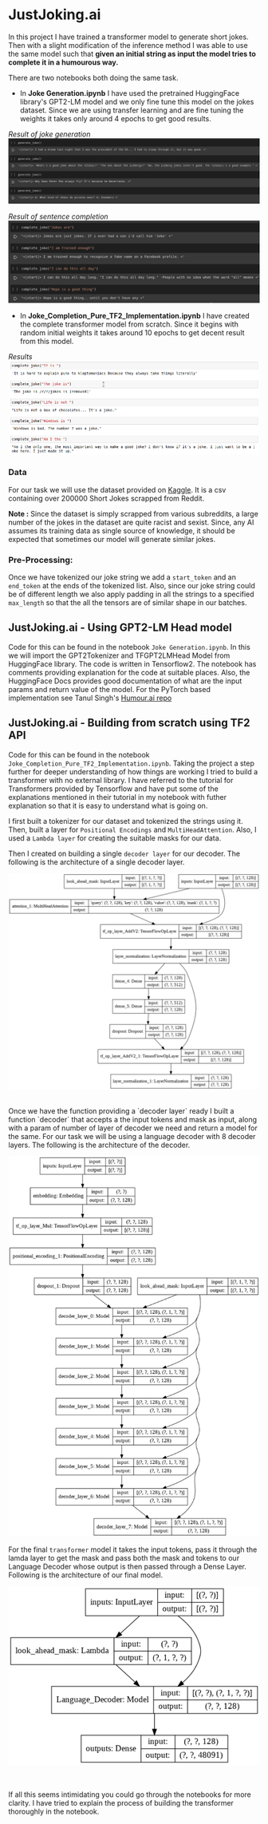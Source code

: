 # JustJoking.ai

In this project I have trained a transformer model to generate short jokes. Then with a slight modification of the inference method I was able to use the same model such that **given an initial string as input the model tries to complete it in a humourous way.** 

There are two notebooks both doing the same task. 

 - In **Joke Generation.ipynb** I have used the pretrained HuggingFace library's GPT2-LM model and we only fine tune this model on the jokes dataset. Since we are using transfer learning and are fine tuning the weights it takes only around 4 epochs to get good results.
 
 *Result of joke generation*
 ![Result Joke Generation](assets/generated.png)
 
 *Result of sentence completion*
 ![Result Joke Completion](assets/completed.png)
 
 - In **Joke_Completion_Pure_TF2_Implementation.ipynb** I have created the complete transformer model from scratch. Since it begins with random initial weights it takes around 10 epochs to get decent result from this model. 
 
 *Results*
 ![Result Joke Completion](assets/scratchmodel.png)
<br/>

### Data

For our task we will use the dataset provided on [Kaggle]( https://www.kaggle.com/abhinavmoudgil95/short-jokes). It is a csv containing over 200000 Short Jokes scrapped from Reddit. 

**Note :** Since the dataset is simply scrapped from various subreddits, a large number of the jokes in the dataset are quite racist and sexist. Since, any AI assumes its training data as single source of knowledge, it should be expected that sometimes our model will generate similar jokes.
<br/>
### Pre-Processing:
Once we have tokenized our joke string we add a `start_token` and an `end_token` at the ends of the tokenized list. Also, since our joke string could be of different length we also apply padding in all the strings to a specified `max_length` so that the all the tensors are of similar shape in our batches.
<br/>
## JustJoking.ai - Using GPT2-LM Head model
Code for this can be found in the notebook `Joke Generation.ipynb`. In this we will import the GPT2Tokenizer and TFGPT2LMHead Model from HuggingFace library. The code is written in Tensorflow2. The notebook has comments providing explanation for the code at suitable places. Also, the HuggingFace Docs provides good documentation of what are the input params and return value of the model. For the PyTorch based implementation see Tanul Singh's [Humour.ai repo]( https://github.com/tanulsingh/Humour.ai-Language-model-that-can-crack-Jokes)
<br/>
## JustJoking.ai - Building from scratch using TF2 API
Code for this can be found in the notebook `Joke_Completion_Pure_TF2_Implementation.ipynb`. Taking the project a step further for deeper understanding of how things are working I tried to build a transformer with no external library. I have referred to the tutorial for Transformers provided by Tensorflow and have put some of the explanations mentioned in their tutorial in my notebook with futher explanation so that it is easy to understand what is going on. 

I first built a tokenizer for our dataset and tokenized the strings using it. Then, built a layer for `Positional Encodings` and `MultiHeadAttention`. Also, I used a `Lambda layer` for creating the suitable masks for our data. 

Then I created on building a single `decoder layer` for our decoder. The following is the architecture of a single decoder layer.

![Decoder Layer Architecture](assets/decoder_layer.png)

<br/>
Once we have the function providing a `decoder layer` ready I built a function `decoder` that accepts a the input tokens and mask as input, along with a param of number of layer of decoder we need and return a model for the same. For our task we will be using a language decoder with 8 decoder layers. The following is the architecture of the decoder.

![Decoder Architecture](assets/decoder.png)

For the final `transformer` model it takes the input tokens, pass it through the lamda layer to get the mask and pass both the mask and tokens to our Language Decoder whose output is then passed through a Dense Layer. Following is the architecture of our final model.

![Decoder Layer Architecture](assets/transformer.png)

<br/>
<br/>
If all this seems intimidating you could go through the notebooks for more clarity. I have tried to explain the process of building the transformer thoroughly in the notebook.
